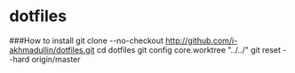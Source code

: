 dotfiles
========

###How to install
git clone --no-checkout http://github.com/i-akhmadullin/dotfiles.git
cd dotfiles
git config core.worktree "../../"
git reset --hard origin/master

